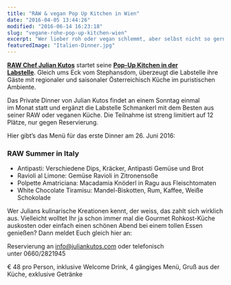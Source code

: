 ```yaml
---
title: "RAW & vegan Pop Up Kitchen in Wien"
date: "2016-04-05 13:44:26"
modified: "2016-06-14 16:23:18"
slug: "vegane-rohe-pop-up-kitchen-wien"
excerpt: "Wer lieber roh oder vegan schlemmt, aber selbst nicht so gerne den Kochlöffel schwingt, den erwartet in Wien ab April ein ganz besonderes Genusserlebnis. "
featuredImage: "Italien-Dinner.jpg"
---
```


[**RAW Chef Julian Kutos**](http://www.juliankutos.com/) startet seine **[Pop-Up Kitchen in der Labstelle](http://www.juliankutos.com/pop-up-kitchen-labstelle/)**. Gleich ums Eck vom Stephansdom, überzeugt die Labstelle ihre Gäste mit regionaler und saisonaler Österreichisch Küche im puristischen Ambiente.

Das Private Dinner von Julian Kutos findet an einem Sonntag einmal im Monat statt und ergänzt die Labstelle Schmankerl mit dem Besten aus seiner RAW oder veganen Küche. Die Teilnahme ist streng limitiert auf 12 Plätze, nur gegen Reservierung.

Hier gibt’s das Menü für das erste Dinner am 26. Juni 2016:

### RAW Summer in Italy

*   Antipasti: Verschiedene Dips, Kräcker, Antipasti Gemüse und Brot
*   Ravioli al Limone: Gemüse Ravioli in Zitronensoße
*   Polpette Amatriciana: Macadamia Knöderl in Ragu aus Fleischtomaten
*   White Chocolate Tiramisu: Mandel-Biskotten, Rum, Kaffee, Weiße Schokolade

Wer Julians kulinarische Kreationen kennt, der weiss, das zahlt sich wirklich aus. Vielleicht wolltet Ihr ja schon immer mal die Gourmet Rohkost-Küche auskosten oder einfach einen schönen Abend bei einem tollen Essen genießen? Dann meldet Euch gleich hier an:

Reservierung an [info@juliankutos.com](mailto:info@juliankutos.com) oder telefonisch unter 0660/2821945

€ 48 pro Person, inklusive Welcome Drink, 4 gängiges Menü, Gruß aus der Küche, exklusive Getränke